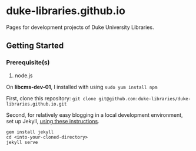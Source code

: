 duke-libraries.github.io
========================

Pages for development projects of Duke University Libraries.

## Getting Started

### Prerequisite(s)
1. node.js 

 On **libcms-dev-01**, I installed with using `sudo yum install npm`

First, clone this repository:
`git clone git@github.com:duke-libraries/duke-libraries.github.io.git`

Second, for relatively easy blogging in a local development environment, set up Jekyll, [using these instructions](http://jekyllrb.com/docs/quickstart/).

```
gem install jekyll
cd <into-your-cloned-directory>
jekyll serve
```

